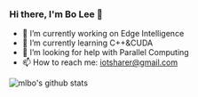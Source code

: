 <!--
**mlbo/mlbo** is a ✨ _special_ ✨ repository because its `README.md` (this file) appears on your GitHub profile.

Here are some ideas to get you started:

- 🔭 I’m currently working on ...
- 🌱 I’m currently learning ...
- 👯 I’m looking to collaborate on ...
- 🤔 I’m looking for help with ...
- 💬 Ask me about ...
- 📫 How to reach me: ...
- 😄 Pronouns: ...
- ⚡ Fun fact: ...
-->

### Hi there, I'm Bo Lee 👋

- 🔭 I’m currently working on Edge Intelligence
- 🌱 I’m currently learning C++&CUDA
- 🤔 I’m looking for help with  Parallel Computing 
- 📫 How to reach me: iotsharer@gmail.com


![mlbo's github stats](https://github-readme-stats.vercel.app/api?username=mlbo&show_icons=true&count_private=true&hide=prs&theme=default_repocard)
